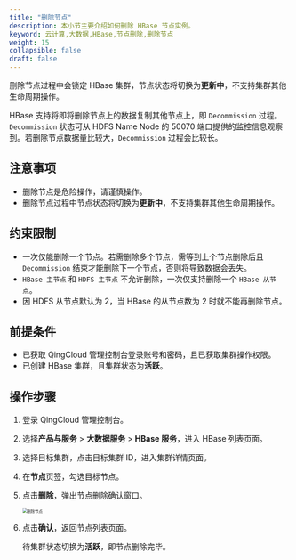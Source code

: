 ```yaml
---
title: "删除节点"
description: 本小节主要介绍如何删除 HBase 节点实例。 
keyword: 云计算,大数据,HBase,节点删除,删除节点
weight: 15
collapsible: false
draft: false
---
```


删除节点过程中会锁定 HBase 集群，节点状态将切换为**更新中**，不支持集群其他生命周期操作。

HBase 支持将即将删除节点上的数据复制其他节点上，即 `Decommission` 过程。`Decommission` 状态可从 HDFS Name Node 的 50070 端口提供的监控信息观察到。若删除节点数据量比较大，`Decommission` 过程会比较长。

## 注意事项

- 删除节点是危险操作，请谨慎操作。
- 删除节点过程中节点状态将切换为**更新中**，不支持集群其他生命周期操作。

## 约束限制

- 一次仅能删除一个节点。若需删除多个节点，需等到上个节点删除后且 `Decommission` 结束才能删除下一个节点，否则将导致数据会丢失。
- `HBase 主节点` 和 `HDFS 主节点` 不允许删除，一次仅支持删除一个 `HBase 从节点`。
- 因 HDFS 从节点默认为 2，当 HBase 的从节点数为 2 时就不能再删除节点。

## 前提条件

- 已获取 QingCloud 管理控制台登录账号和密码，且已获取集群操作权限。
- 已创建 HBase 集群，且集群状态为**活跃**。

## 操作步骤

1. 登录 QingCloud 管理控制台。
2. 选择**产品与服务** > **大数据服务** > **HBase 服务**，进入 HBase 列表页面。
3. 选择目标集群，点击目标集群 ID，进入集群详情页面。
4. 在**节点**页签，勾选目标节点。
5. 点击**删除**，弹出节点删除确认窗口。
   
   <img src="../../../_images/delete_node.png" alt="删除节点" style="zoom:50%;" />

6. 点击**确认**，返回节点列表页面。

   待集群状态切换为**活跃**，即节点删除完毕。
